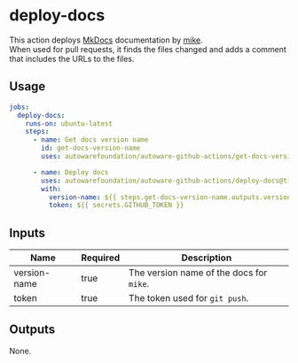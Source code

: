 # deploy-docs

This action deploys [MkDocs](https://www.mkdocs.org/) documentation by [mike](https://github.com/jimporter/mike).  
When used for pull requests, it finds the files changed and adds a comment that includes the URLs to the files.

## Usage

```yaml
jobs:
  deploy-docs:
    runs-on: ubuntu-latest
    steps:
      - name: Get docs version name
        id: get-docs-version-name
        uses: autowarefoundation/autoware-github-actions/get-docs-version-name@tier4/proposal

      - name: Deploy docs
        uses: autowarefoundation/autoware-github-actions/deploy-docs@tier4/proposal
        with:
          version-name: ${{ steps.get-docs-version-name.outputs.version-name }}
          token: ${{ secrets.GITHUB_TOKEN }}
```

## Inputs

| Name         | Required | Description                              |
| ------------ | -------- | ---------------------------------------- |
| version-name | true     | The version name of the docs for `mike`. |
| token        | true     | The token used for `git push`.           |

## Outputs

None.
